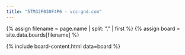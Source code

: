```yaml
---
title: "STM32F030F4P6 - vcc-gnd.com"
---
```


{% assign filename = page.name | split: "." | first %}
{% assign board = site.data.boards[filename] %}

{% include board-content.html data=board %}
